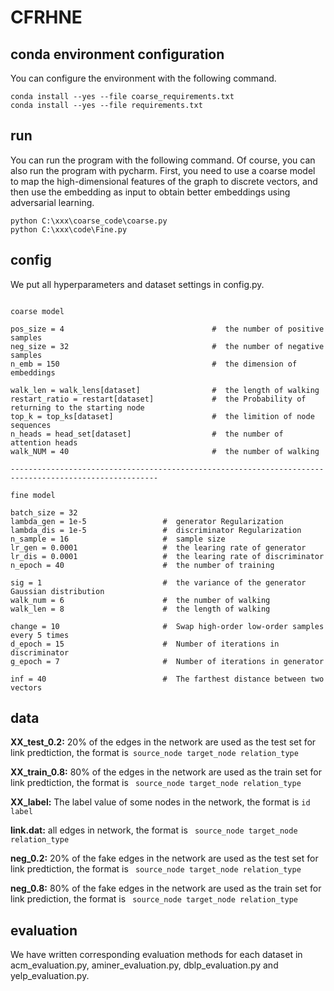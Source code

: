 # CFRHNE

## conda environment configuration

You can configure the environment with the following command.
```
conda install --yes --file coarse_requirements.txt
conda install --yes --file requirements.txt
```

## run
You can run the program with the following command. Of course, you can also run the program with pycharm.
First, you need to use a coarse model to map the high-dimensional features of the graph to discrete vectors, and then use the embedding as input to obtain better embeddings using adversarial learning.
```
python C:\xxx\coarse_code\coarse.py
python C:\xxx\code\Fine.py
```

## config
We put all hyperparameters and dataset settings in config.py.
```

coarse model

pos_size = 4                                 #  the number of positive samples
neg_size = 32                                #  the number of negative samples
n_emb = 150                                  #  the dimension of embeddings

walk_len = walk_lens[dataset]                #  the length of walking
restart_ratio = restart[dataset]             #  the Probability of returning to the starting node
top_k = top_ks[dataset]                      #  the limition of node sequences
n_heads = head_set[dataset]                  #  the number of attention heads
walk_NUM = 40                                #  the number of walking

-------------------------------------------------------------------------------------------------------

fine model

batch_size = 32    
lambda_gen = 1e-5                 #  generator Regularization
lambda_dis = 1e-5                 #  discriminator Regularization
n_sample = 16                     #  sample size
lr_gen = 0.0001                   #  the learing rate of generator 
lr_dis = 0.0001                   #  the learing rate of discriminator
n_epoch = 40                      #  the number of training

sig = 1                           #  the variance of the generator Gaussian distribution
walk_num = 6                      #  the number of walking
walk_len = 8                      #  the length of walking

change = 10                       #  Swap high-order low-order samples every 5 times
d_epoch = 15                      #  Number of iterations in discriminator
g_epoch = 7                       #  Number of iterations in generator

inf = 40                          #  The farthest distance between two vectors

```

## data
**XX_test_0.2:** 20% of the edges in the network are used as the test set for link predtiction, the format is``` source_node target_node relation_type```

**XX_train_0.8:** 80% of the edges in the network are used as the train set for link predtiction, the format is ``` source_node target_node relation_type```

**XX_label:** The label value of some nodes in the network, the format is ```id label```

**link.dat:** all edges in network, the format is ``` source_node target_node relation_type```

**neg_0.2:** 20% of the fake edges in the network are used as the test set for link predtiction, the format is ``` source_node target_node relation_type```

**neg_0.8:** 80% of the fake edges in the network are used as the train set for link prediction, the format is ``` source_node target_node relation_type```

## evaluation
We have written corresponding evaluation methods for each dataset in acm_evaluation.py, aminer_evaluation.py, dblp_evaluation.py and yelp_evaluation.py.
